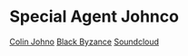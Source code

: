 Special Agent Johnco
=============

[Colin Johno](http://colinjohnco.com/)
[Black Byzance](http://blackbyzance.tumblr.com/)
[Soundcloud](https://soundcloud.com/colinjohnco)


